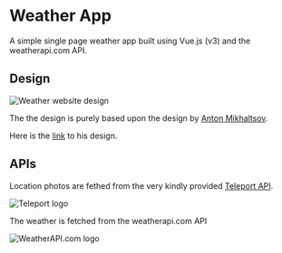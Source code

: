 # Weather App
A simple single page weather app built using Vue.js (v3) and the weatherapi.com API.

## Design
![Weather website design](https://cdn.dribbble.com/users/953678/screenshots/10460680/media/13cb59ace4e8a296217b01896c413a69.png)

The the design is purely based upon the design by [Anton Mikhaltsov](https://dribbble.com/mikhaltsov23).

Here is the [link](https://dribbble.com/shots/10460680-Weather-AppHere) to his design.

## APIs
Location photos are fethed from the very kindly provided [Teleport API](https://teleport.org/).

![Teleport logo](https://developers.teleport.org/assets/logo.e663724a.svg)

The weather is fetched from the weatherapi.com API 

![WeatherAPI.com logo](https://cdn.weatherapi.com/v4/images/weatherapi_logo.png)
